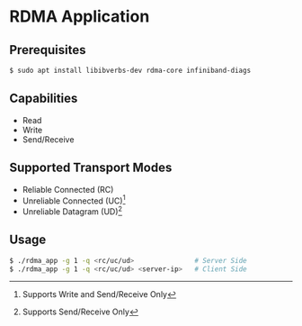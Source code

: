 # RDMA Application
## Prerequisites
 ```bash 
 $ sudo apt install libibverbs-dev rdma-core infiniband-diags
 ```

## Capabilities 
 * Read
 * Write
 * Send/Receive

## Supported Transport Modes
 * Reliable Connected (RC)
 * Unreliable Connected (UC)[^1]
 * Unreliable Datagram (UD)[^2]

 [^1]: Supports Write and Send/Receive Only

 [^2]: Supports Send/Receive Only


## Usage
```bash
$ ./rdma_app -g 1 -q <rc/uc/ud>               # Server Side
$ ./rdma_app -g 1 -q <rc/uc/ud> <server-ip>   # Client Side
```
